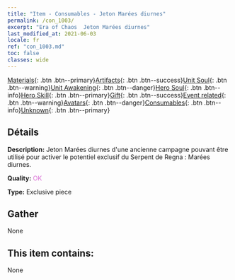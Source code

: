 ```yaml
---
title: "Item - Consumables - Jeton Marées diurnes"
permalink: /con_1003/
excerpt: "Era of Chaos  Jeton Marées diurnes"
last_modified_at: 2021-06-03
locale: fr
ref: "con_1003.md"
toc: false
classes: wide
---
```

 [Materials](/ItemsFR/){: .btn .btn--primary}[Artifacts](/ItemsFR/Artifacts/){: .btn .btn--success}[Unit Soul](/ItemsFR/UnitSoul/){: .btn .btn--warning}[Unit Awakening](/ItemsFR/UnitAwakening/){: .btn .btn--danger}[Hero Soul](/ItemsFR/HeroSoul/){: .btn .btn--info}[Hero Skill](/ItemsFR/HeroSkill/){: .btn .btn--primary}[Gift](/ItemsFR/Gift/){: .btn .btn--success}[Event related](/ItemsFR/Events/){: .btn .btn--warning}[Avatars](/ItemsFR/Avatars/){: .btn .btn--danger}[Consumables](/ItemsFR/Consumables/){: .btn .btn--info}[Unknown](/ItemsFR/Unknown/){: .btn .btn--primary}

## Détails
 **Description:** Jeton Marées diurnes d'une ancienne campagne pouvant être utilisé pour activer le potentiel exclusif du Serpent de Regna : Marées diurnes.

 **Quality:** <span style="color: #DA70D6">OK</span>

 **Type:** Exclusive piece

## Gather

  None

## This item contains:

  None

